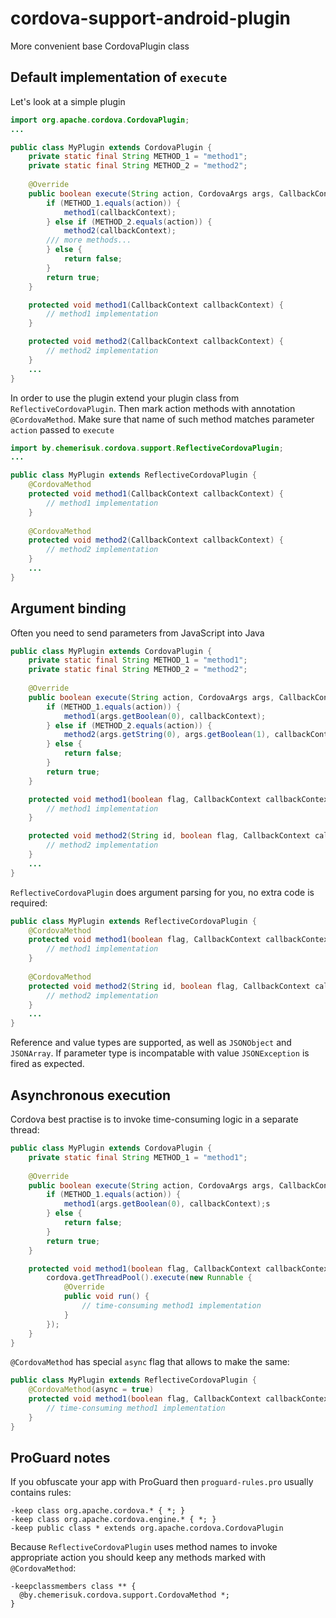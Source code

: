 # cordova-support-android-plugin
More convenient base CordovaPlugin class

## Default implementation of `execute`
Let's look at a simple plugin
```java
import org.apache.cordova.CordovaPlugin;
...

public class MyPlugin extends CordovaPlugin {
    private static final String METHOD_1 = "method1";
    private static final String METHOD_2 = "method2";
 
    @Override
    public boolean execute(String action, CordovaArgs args, CallbackContext callbackContext) throws JSONException {
        if (METHOD_1.equals(action)) {
            method1(callbackContext);
        } else if (METHOD_2.equals(action)) {
            method2(callbackContext);
        /// more methods...
        } else {
            return false;
        }
        return true;
    }

    protected void method1(CallbackContext callbackContext) {
        // method1 implementation
    }

    protected void method2(CallbackContext callbackContext) {
        // method2 implementation
    }
    ...
}
```

In order to use the plugin extend your plugin class from `ReflectiveCordovaPlugin`. Then mark action methods with annotation `@CordovaMethod`. Make sure that name of such method matches parameter `action` passed to `execute`
```java
import by.chemerisuk.cordova.support.ReflectiveCordovaPlugin;
...

public class MyPlugin extends ReflectiveCordovaPlugin {
    @CordovaMethod
    protected void method1(CallbackContext callbackContext) {
        // method1 implementation
    }
    
    @CordovaMethod
    protected void method2(CallbackContext callbackContext) {
        // method2 implementation
    }
    ...
}
```

## Argument binding
Often you need to send parameters from JavaScript into Java
```java
public class MyPlugin extends CordovaPlugin {
    private static final String METHOD_1 = "method1";
    private static final String METHOD_2 = "method2";
 
    @Override
    public boolean execute(String action, CordovaArgs args, CallbackContext callbackContext) throws JSONException {
        if (METHOD_1.equals(action)) {
            method1(args.getBoolean(0), callbackContext);
        } else if (METHOD_2.equals(action)) {
            method2(args.getString(0), args.getBoolean(1), callbackContext);
        } else {
            return false;
        }
        return true;
    }

    protected void method1(boolean flag, CallbackContext callbackContext) {
        // method1 implementation
    }

    protected void method2(String id, boolean flag, CallbackContext callbackContext) {
        // method2 implementation
    }
    ...
}
```

`ReflectiveCordovaPlugin` does argument parsing for you, no extra code is required:
```java
public class MyPlugin extends ReflectiveCordovaPlugin {
    @CordovaMethod
    protected void method1(boolean flag, CallbackContext callbackContext) {
        // method1 implementation
    }
    
    @CordovaMethod
    protected void method2(String id, boolean flag, CallbackContext callbackContext) {
        // method2 implementation
    }
    ...
}
```

Reference and value types are supported, as well as `JSONObject` and `JSONArray`. If parameter type is incompatable with value `JSONException` is fired as expected.

## Asynchronous execution
Cordova best practise is to invoke time-consuming logic in a separate thread:
```java
public class MyPlugin extends CordovaPlugin {
    private static final String METHOD_1 = "method1";
 
    @Override
    public boolean execute(String action, CordovaArgs args, CallbackContext callbackContext) throws JSONException {
        if (METHOD_1.equals(action)) {
            method1(args.getBoolean(0), callbackContext);s
        } else {
            return false;
        }
        return true;
    }

    protected void method1(boolean flag, CallbackContext callbackContext) {
        cordova.getThreadPool().execute(new Runnable {
            @Override
            public void run() {
                // time-consuming method1 implementation
            }
        });
    }
}
```

`@CordovaMethod` has special `async` flag that allows to make the same:

```java
public class MyPlugin extends ReflectiveCordovaPlugin {
    @CordovaMethod(async = true)
    protected void method1(boolean flag, CallbackContext callbackContext) {
        // time-consuming method1 implementation
    }
}
```

## ProGuard notes
If you obfuscate your app with ProGuard then `proguard-rules.pro` usually contains rules:

```
-keep class org.apache.cordova.* { *; }
-keep class org.apache.cordova.engine.* { *; }
-keep public class * extends org.apache.cordova.CordovaPlugin
```

Because `ReflectiveCordovaPlugin` uses method names to invoke appropriate action you should keep any methods marked with `@CordovaMethod`:

```
-keepclassmembers class ** {
  @by.chemerisuk.cordova.support.CordovaMethod *;
}
```

